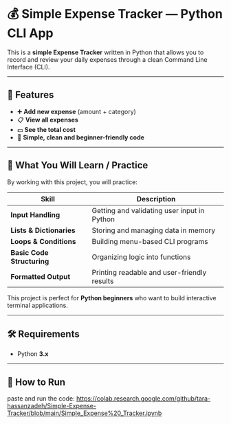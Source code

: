 # 💰 Simple Expense Tracker — Python CLI App

This is a **simple Expense Tracker** written in Python that allows you to record and review your daily expenses through a clean Command Line Interface (CLI).

---

## 🚀 Features
- ➕ **Add new expense** (amount + category)
- 📋 **View all expenses**
- 💵 **See the total cost**
- 🧾 **Simple, clean and beginner-friendly code**

---

## 🎯 What You Will Learn / Practice
By working with this project, you will practice:

| Skill | Description |
|---------|------------|
| **Input Handling** | Getting and validating user input in Python |
| **Lists & Dictionaries** | Storing and managing data in memory |
| **Loops & Conditions** | Building menu-based CLI programs |
| **Basic Code Structuring** | Organizing logic into functions |
| **Formatted Output** | Printing readable and user-friendly results |

This project is perfect for **Python beginners** who want to build interactive terminal applications.

---

## 🛠 Requirements
- Python **3.x**

---

## 📌 How to Run
paste and run the code: https://colab.research.google.com/github/tara-hassanzadeh/Simple-Expense-Tracker/blob/main/Simple_Expense%20_Tracker.ipynb
